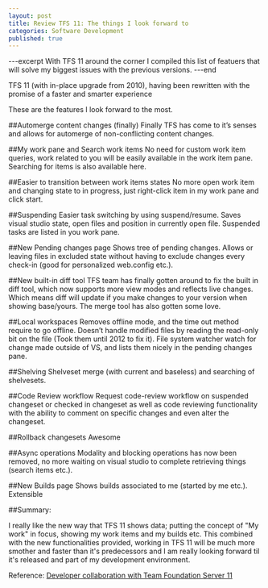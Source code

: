 ```yaml
---
layout: post
title: Review TFS 11: The things I look forward to
categories: Software Development
published: true
---
```


---excerpt
With TFS 11 around the corner I compiled this list of featuers that will solve my biggest issues with the previous versions.
---end

TFS 11 (with in-place upgrade from 2010), having been rewritten with the promise of a faster and smarter experience 

These are the features I look forward to the most.

##Automerge content changes (finally)
Finally TFS has come to it&#8217;s senses and allows for automerge of non-conflicting content changes. 

##My work pane and Search work items
No need for custom work item queries, work related to you will be easily available in the work item pane. Searching for items is also available here.

##Easier to transition between work items states
No more open work item and changing state to in progress, just right-click item in my work pane and click start.

##Suspending
Easier task switching by using suspend/resume. Saves visual studio state, open files and position in currently open file. Suspended tasks are listed in you work pane.

##New Pending changes page
Shows tree of pending changes. Allows or leaving files in excluded state without having to exclude changes every check-in (good for personalized web.config etc.).

##New built-in diff tool
TFS team has finally gotten around to fix the built in diff tool, which now supports more view modes and reflects live changes. Which means diff will update if you make changes to your version when showing base/yours. The merge tool has also gotten some love.

##Local workspaces
Removes offline mode, and the time out method require to go offline. Doesn&#8217;t handle modified files by reading the read-only bit on the file (Took them until 2012 to fix it). File system watcher watch for change made outside of VS, and lists them nicely in the pending changes pane.

##Shelving
Shelveset merge (with current and baseless) and searching of shelvesets.

##Code Review workflow
Request code-review workflow on suspended changeset or checked in changeset as well as code reviewing functionality with the ability to comment on specific changes and even alter the changeset.

##Rollback changesets
Awesome

##Async operations
Modality and blocking operations has now been removed, no more waiting on visual studio to complete retrieving things (search items etc.).

##New Builds page
Shows builds associated to me (started by me etc.). Extensible

##Summary:

I really like the new way that TFS 11 shows data; putting the concept of "My work" in focus, showing my work items and my builds etc. This combined with the new functionalities provided, working in TFS 11 will be much more smother and faster than it's predecessors and I am really looking forward til it's released and part of my development environment.

Reference: [Developer collaboration with Team Foundation Server 11](http://channel9.msdn.com/Events/BUILD/BUILD2011/TOOL-811T)